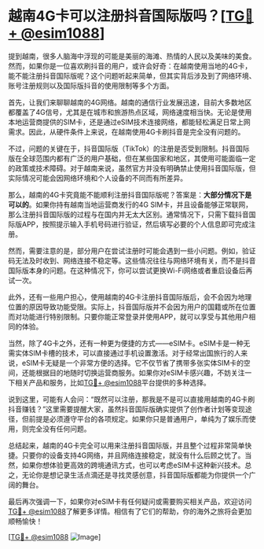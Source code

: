 # 越南4G卡可以注册抖音国际版吗？[[TG💪+ @esim1088](https://t.me/s/esim1088)]

提到越南，很多人脑海中浮现的可能是美丽的海滩、热情的人民以及美味的美食。然而，如果你是一位喜欢刷抖音的用户，或许会好奇：在越南使用当地的4G卡，能不能注册抖音国际版呢？这个问题听起来简单，但其实背后涉及到了网络环境、账号注册规则以及国际版抖音的使用限制等多个方面。

首先，让我们来聊聊越南的4G网络。越南的通信行业发展迅速，目前大多数地区都覆盖了4G信号，尤其是在城市和旅游热点区域，网络速度相当快。无论是使用本地运营商提供的SIM卡，还是通过eSIM技术连接网络，都能轻松满足日常上网需求。因此，从硬件条件上来说，在越南使用4G卡刷抖音是完全没有问题的。

不过，问题的关键在于，抖音国际版（TikTok）的注册是否受到限制。抖音国际版在全球范围内都有广泛的用户基础，但在某些国家和地区，其使用可能面临一定的政策或技术障碍。对于越南来说，虽然官方并没有明确禁止使用抖音国际版，但实际情况可能会因网络环境和个人设备的不同而有所差异。

那么，越南的4G卡究竟能不能顺利注册抖音国际版呢？答案是：**大部分情况下是可以的**。如果你持有越南当地运营商发行的4G SIM卡，并且设备能够正常联网，那么注册抖音国际版的过程与在国内并无太大区别。通常情况下，只需下载抖音国际版APP，按照提示输入手机号码进行验证，然后填写必要的个人信息即可完成注册。

然而，需要注意的是，部分用户在尝试注册时可能会遇到一些小问题。例如，验证码无法及时收到、网络连接不稳定等。这些情况往往与网络环境有关，而不是抖音国际版本身的问题。在这种情况下，你可以尝试更换Wi-Fi网络或者重启设备后再试一次。

此外，还有一些用户担心，使用越南的4G卡注册抖音国际版后，会不会因为地理位置的原因导致功能受限。实际上，抖音国际版并不会因为用户的国籍或所在位置而对功能进行特别限制。只要你能正常登录并使用APP，就可以享受与其他用户相同的体验。

当然，除了4G卡之外，还有一种更为便捷的方式——eSIM卡。eSIM卡是一种无需实体SIM卡槽的技术，可以直接通过手机设置激活。对于经常出国旅行的人来说，eSIM卡无疑是一个非常方便的选择。它不仅节省了携带多张实体SIM卡的空间，还能根据目的地随时切换运营商服务。如果你对eSIM卡感兴趣，不妨关注一下相关产品和服务，比如[TG💪+ @esim1088](https://t.me/s/esim1088)平台提供的多种选择。

说到这里，可能有人会问：“既然可以注册，那我是不是可以直接用越南的4G卡刷抖音赚钱？”这里需要提醒大家，虽然抖音国际版确实提供了创作者计划等变现途径，但前提是必须遵守平台的各项规定。如果你只是普通用户，单纯为了娱乐而使用，则完全没有任何问题。

总结起来，越南的4G卡完全可以用来注册抖音国际版，并且整个过程非常简单快捷。只要你的设备支持4G网络，并且网络连接稳定，就没有什么后顾之忧了。当然，如果你想体验更高效的跨境通讯方式，也可以考虑eSIM卡这种新兴技术。总之，无论你是想记录生活点滴还是寻找灵感创意，抖音国际版都能为你提供一个广阔的舞台。

最后再次强调一下，如果你对eSIM卡有任何疑问或需要购买相关产品，欢迎访问[TG💪+ @esim1088](https://t.me/s/esim1088)了解更多详情。相信有了它们的帮助，你的海外之旅将会更加顺畅愉快！

[[TG💪+ @esim1088](https://t.me/s/esim1088) ![Image](https://i.postimg.cc/4NQfJmqS/Snipaste-2025-05-13-00-14-12.png)]